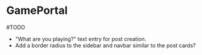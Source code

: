 # GamePortal

#TODO

- "What are you playing?" text entry for post creation.
- Add a border radius to the sidebar and navbar similar to the post cards?
#